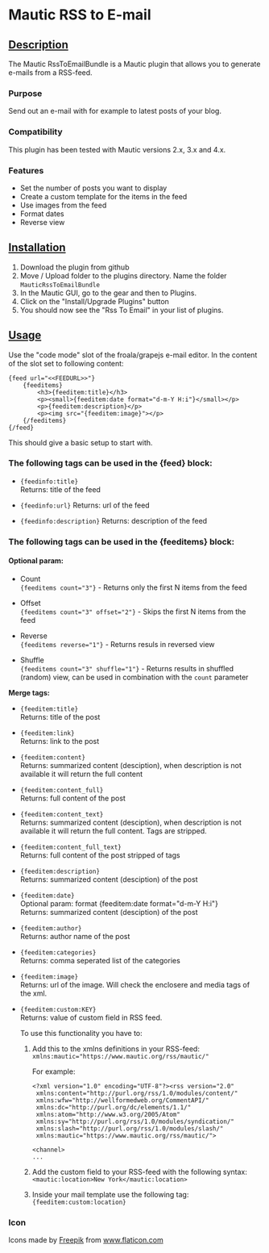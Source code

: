 # Mautic RSS to E-mail

## [Description](id:description)
The Mautic RssToEmailBundle is a Mautic plugin that allows you to generate e-mails from a RSS-feed.

### Purpose
Send out an e-mail with for example to latest posts of your blog.

### Compatibility
This plugin has been tested with Mautic versions 2.x, 3.x and 4.x.

### Features
 * Set the number of posts you want to display
 * Create a custom template for the items in the feed
 * Use images from the feed
 * Format dates
 * Reverse view

## [Installation](id:installation)

1. Download the plugin from github
2. Move / Upload folder to the plugins directory. Name the folder `MauticRssToEmailBundle`
3. In the Mautic GUI, go to the gear and then to Plugins.
4. Click on the "Install/Upgrade Plugins" button
5. You should now see the "Rss To Email" in your list of plugins.

## [Usage](id:usage)
Use the "code mode" slot of the froala/grapejs e-mail editor. In the content of the slot set to following content:

```
{feed url="<<FEEDURL>>"}
    {feeditems}
        <h3>{feeditem:title}</h3>
        <p><small>{feeditem:date format="d-m-Y H:i"}</small></p>
        <p>{feeditem:description}</p>
        <p><img src="{feeditem:image}"></p>
    {/feeditems}
{/feed}
```

This should give a basic setup to start with.

### The following tags can be used in the {feed} block:

* `{feedinfo:title}`  
Returns: title of the feed

* `{feedinfo:url}`
  Returns: url of the feed

* `{feedinfo:description}`
  Returns: description of the feed

### The following tags can be used in the {feeditems} block:

#### Optional param:
* Count  
`{feeditems count="3"}` - Returns only the first N items from the feed

* Offset  
`{feeditems count="3" offset="2"}` - Skips the first N items from the feed

* Reverse  
`{feeditems reverse="1"}` - Returns resuls in reversed view

* Shuffle  
`{feeditems count="3" shuffle="1"}` - Returns results in shuffled (random) view, can be used in combination with the `count` parameter

__Merge tags:__  
* `{feeditem:title}`  
Returns: title of the post

* `{feeditem:link}`  
Returns: link to the post

* `{feeditem:content}`  
Returns: summarized content (desciption), when description is not available it will return the full content

* `{feeditem:content_full}`  
Returns: full content of the post

* `{feeditem:content_text}`  
Returns: summarized content (desciption), when description is not available it will return the full content. Tags are stripped.

* `{feeditem:content_full_text}`  
Returns: full content of the post stripped of tags

* `{feeditem:description}`  
Returns: summarized content (desciption) of the post

* `{feeditem:date}`  
Optional param: format {feeditem:date format="d-m-Y H:i"}  
Returns: summarized content (desciption) of the post

* `{feeditem:author}`  
Returns: author name of the post

* `{feeditem:categories}`  
Returns: comma seperated list of the categories

* `{feeditem:image}`  
Returns: url of the image. Will check the enclosere and media tags of the xml.

* `{feeditem:custom:KEY}`  
Returns: value of custom field in RSS feed.

  To use this functionality you have to:
  1. Add this to the xmlns definitions in your RSS-feed: `xmlns:mautic="https://www.mautic.org/rss/mautic/"`  
     
     For example:
     ```
     <?xml version="1.0" encoding="UTF-8"?><rss version="2.0"
	  xmlns:content="http://purl.org/rss/1.0/modules/content/"
	  xmlns:wfw="http://wellformedweb.org/CommentAPI/"
	  xmlns:dc="http://purl.org/dc/elements/1.1/"
	  xmlns:atom="http://www.w3.org/2005/Atom"
	  xmlns:sy="http://purl.org/rss/1.0/modules/syndication/"
	  xmlns:slash="http://purl.org/rss/1.0/modules/slash/"
	  xmlns:mautic="https://www.mautic.org/rss/mautic/">
  
     <channel>
     ...
     ```

  2. Add the custom field to your RSS-feed with the following syntax:   
     `<mautic:location>New York</mautic:location>`

  3. Inside your mail template use the following tag:  
     `{feeditem:custom:location}`

### Icon

<div>Icons made by <a href="https://www.flaticon.com/authors/freepik" title="Freepik">Freepik</a> from <a href="https://www.flaticon.com/" title="Flaticon">www.flaticon.com</a></div>

